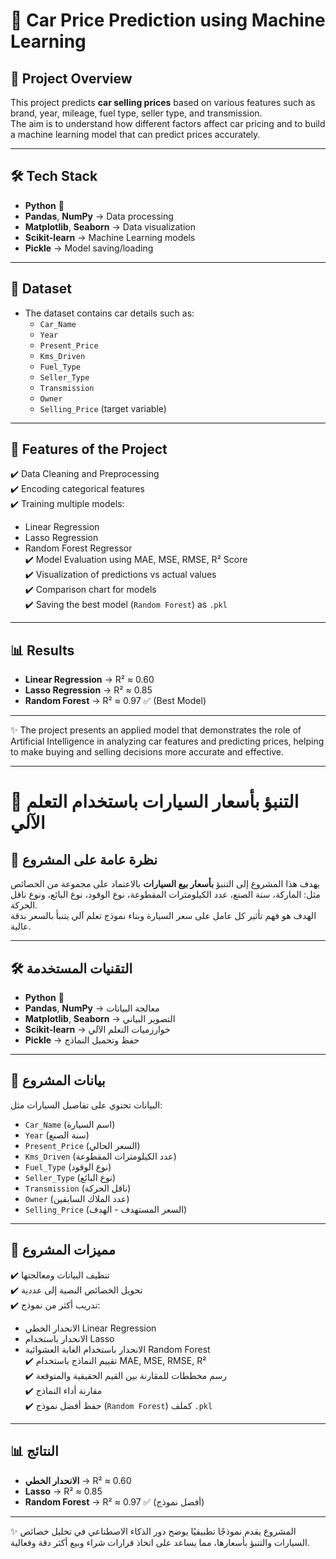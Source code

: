# 🚗 Car Price Prediction using Machine Learning

## 📌 Project Overview
This project predicts **car selling prices** based on various features such as brand, year, mileage, fuel type, seller type, and transmission.  
The aim is to understand how different factors affect car pricing and to build a machine learning model that can predict prices accurately.

---

## 🛠️ Tech Stack
- **Python** 🐍
- **Pandas**, **NumPy** → Data processing  
- **Matplotlib**, **Seaborn** → Data visualization  
- **Scikit-learn** → Machine Learning models  
- **Pickle** → Model saving/loading  

---

## 📂 Dataset
- The dataset contains car details such as:
  - `Car_Name`
  - `Year`
  - `Present_Price`
  - `Kms_Driven`
  - `Fuel_Type`
  - `Seller_Type`
  - `Transmission`
  - `Owner`
  - `Selling_Price` (target variable)

---

## 🔑 Features of the Project
✔️ Data Cleaning and Preprocessing  
✔️ Encoding categorical features  
✔️ Training multiple models:
   - Linear Regression
   - Lasso Regression
   - Random Forest Regressor  
✔️ Model Evaluation using MAE, MSE, RMSE, R² Score  
✔️ Visualization of predictions vs actual values  
✔️ Comparison chart for models  
✔️ Saving the best model (`Random Forest`) as `.pkl`  

---

## 📊 Results
- **Linear Regression** → R² ≈ 0.60  
- **Lasso Regression** → R² ≈ 0.85  
- **Random Forest** → R² ≈ 0.97 ✅ (Best Model)

---
✨ The project presents an applied model that demonstrates the role of Artificial Intelligence in analyzing car features and predicting prices, helping to make buying and selling decisions more accurate and effective.

--------
# 🚗 التنبؤ بأسعار السيارات باستخدام التعلم الآلي

## 📌 نظرة عامة على المشروع
يهدف هذا المشروع إلى التنبؤ **بأسعار بيع السيارات** بالاعتماد على مجموعة من الخصائص مثل: الماركة، سنة الصنع، عدد الكيلومترات المقطوعة، نوع الوقود، نوع البائع، ونوع ناقل الحركة.  
الهدف هو فهم تأثير كل عامل على سعر السيارة وبناء نموذج تعلم آلي يتنبأ بالسعر بدقة عالية.

---

## 🛠️ التقنيات المستخدمة
- **Python** 🐍  
- **Pandas**, **NumPy** → معالجة البيانات  
- **Matplotlib**, **Seaborn** → التصوير البياني  
- **Scikit-learn** → خوارزميات التعلم الآلي  
- **Pickle** → حفظ وتحميل النماذج  

---

## 📂 بيانات المشروع
البيانات تحتوي على تفاصيل السيارات مثل:  
- `Car_Name` (اسم السيارة)  
- `Year` (سنة الصنع)  
- `Present_Price` (السعر الحالي)  
- `Kms_Driven` (عدد الكيلومترات المقطوعة)  
- `Fuel_Type` (نوع الوقود)  
- `Seller_Type` (نوع البائع)  
- `Transmission` (ناقل الحركة)  
- `Owner` (عدد الملاك السابقين)  
- `Selling_Price` (السعر المستهدف - الهدف)  

---

## 🔑 مميزات المشروع
✔️ تنظيف البيانات ومعالجتها  
✔️ تحويل الخصائص النصية إلى عددية  
✔️ تدريب أكثر من نموذج:
   - الانحدار الخطي Linear Regression  
   - الانحدار باستخدام Lasso  
   - الانحدار باستخدام الغابة العشوائية Random Forest  
✔️ تقييم النماذج باستخدام MAE, MSE, RMSE, R²  
✔️ رسم مخططات للمقارنة بين القيم الحقيقية والمتوقعة  
✔️ مقارنة أداء النماذج  
✔️ حفظ أفضل نموذج (`Random Forest`) كملف `.pkl`  

---


## 📊 النتائج
- **الانحدار الخطي** → R² ≈ 0.60  
- **Lasso** → R² ≈ 0.85  
- **Random Forest** → R² ≈ 0.97 ✅ (أفضل نموذج)

---
✨ المشروع يقدم نموذجًا تطبيقيًا يوضح دور الذكاء الاصطناعي في تحليل خصائص السيارات والتنبؤ بأسعارها، مما يساعد على اتخاذ قرارات شراء وبيع أكثر دقة وفعالية.
